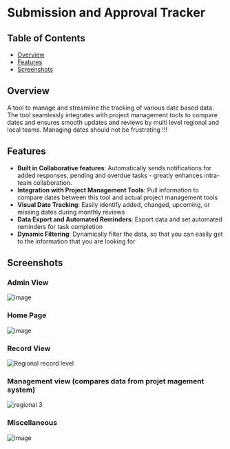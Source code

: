 # Submission and Approval Tracker

## Table of Contents
- [Overview](#overview)
- [Features](#features)
- [Screenshots](#screenshots)

## Overview

A tool to manage and streamline the tracking of various date based data. The tool seamlessly integrates with project management tools to compare dates and ensures smooth updates and reviews by multi level regional and local teams. Managing dates should not be frustrating !!!

## Features

- **Built in Collaborative features**: Automatically sends notifications for added responses, pending and overdue tasks - greatly enhances intra-team collaboration.
- **Integration with Project Management Tools**: Pull information to compare dates between this tool and actual project management tools
- **Visual Date Tracking**: Easily identify added, changed, upcoming, or missing dates during monthly reviews
- **Data Export and Automated Reminders**: Export data and set automated reminders for task completion
- **Dynamic Filtering**: Dynamically filter the data, so that you can easily get to the information that you are looking for

## Screenshots

### Admin View
![image](https://github.com/AnonymousHippo21/PowerApps-Applications/assets/169428076/751be2ed-5cec-4525-b9c8-6d983ea7b659)

### Home Page
![image](https://github.com/AnonymousHippo21/PowerApps-Applications/assets/169428076/06da212c-1100-411b-9687-20e75218f017)

### Record View
![Regional record level](https://github.com/AnonymousHippo21/PowerApps-Applications/assets/169428076/1db205a1-552e-4bfc-b0da-63f483e45aa5)

### Management view (compares data from projet magement system)
![regional 3](https://github.com/AnonymousHippo21/PowerApps-Applications/assets/169428076/5618c46f-1233-4da4-b100-2ab24fde5513)

### Miscellaneous
![image](https://github.com/AnonymousHippo21/PowerApps-Applications/assets/169428076/1cf2b81f-a435-4090-9d93-87a60aa78e51)
